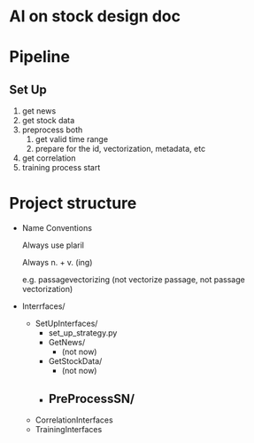 # AI on stock design doc

# Pipeline

## Set Up

1. get news
2. get stock data
3. preprocess both
    1. get valid time range
    2. prepare for the id, vectorization, metadata, etc
4. get correlation
5. training process start

# Project structure

- Name Conventions
    
    Always use plaril
    
    Always n. + v. (ing)
    
    e.g. passagevectorizing (not vectorize passage, not passage vectorization)
    
- Interrfaces/
    - SetUpInterfaces/
        - set_up_strategy.py
        - GetNews/
            - (not now)
        - GetStockData/
            - (not now)
        - PreProcessSN/
            - 
    - CorrelationInterfaces
    - TrainingInterfaces